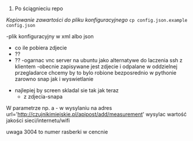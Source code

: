 1. Po ściągnieciu repo 

*Kopiowanie zawartości do pliku konfiguracyjnego*
```cp config.json.example config.json```

-plik konfiguracyjny w xml albo json 
  * co ile pobiera zdjecie
  * ??
  * ??
-ogarnac vnc server na ubuntu jako alternatywe do laczenia ssh z klientem
-obecnie zapisywane jest zdjecie i odpalane w oddzielnej przegladarce chcemy by to bylo robione bezposrednio w pythonie zarowno snap jak i wyswietlanie

- najlepiej by screen skladal sie tak jak teraz
  * z zdjecia-snapa

W parametrze np. a - w wysylaniu na adres url='http://czujnikimiejskie.pl/apipost/add/measurement' wysylac wartość jakości sieci/internetu/wifi

uwaga 3004 to numer rasberki w cencnie

